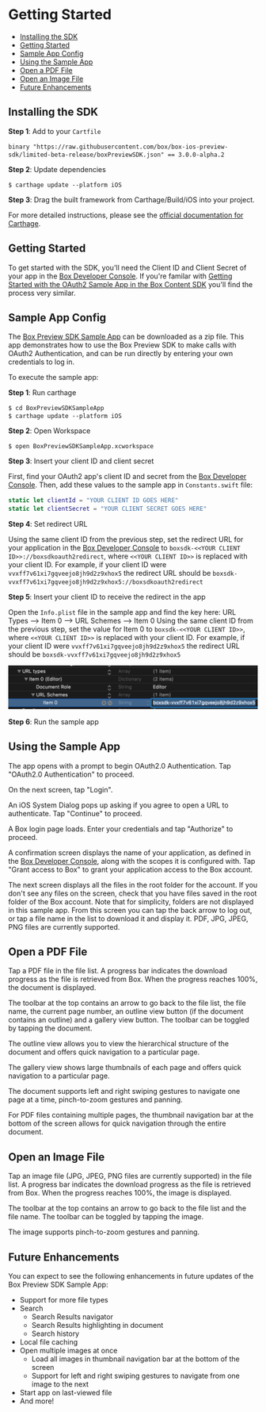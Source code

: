Getting Started
===============

<!-- START doctoc generated TOC please keep comment here to allow auto update -->
<!-- DON'T EDIT THIS SECTION, INSTEAD RE-RUN doctoc TO UPDATE -->


- [Installing the SDK](#installing-the-sdk)
- [Getting Started](#getting-started)
- [Sample App Config](#sample-app-config)
- [Using the Sample App](#using-the-sample-app)
- [Open a PDF File](#open-a-pdf-file)
- [Open an Image File](#open-an-image-file)
- [Future Enhancements](#future-enhancements)

<!-- END doctoc generated TOC please keep comment here to allow auto update -->

Installing the SDK
------------------

__Step 1__: Add to your `Cartfile`
```ogdl
binary "https://raw.githubusercontent.com/box/box-ios-preview-sdk/limited-beta-release/boxPreviewSDK.json" == 3.0.0-alpha.2
```

__Step 2__: Update dependencies
```shell
$ carthage update --platform iOS
```

__Step 3__: Drag the built framework from Carthage/Build/iOS into your project.

For more detailed instructions, please see the [official documentation for Carthage](https://github.com/Carthage/Carthage#if-youre-building-for-ios-tvos-or-watchos).

Getting Started
---------------

To get started with the SDK, you'll need the Client ID and Client Secret of your app in the [Box Developer Console][dev-console].
If you're familar with [Getting Started with the OAuth2 Sample App in the Box Content SDK](https://github.com/box/box-ios-sdk/docs/usage/getting-started.md#oauth2-sample-app)
you'll find the process very similar.

[dev-console]: https://app.box.com/developers/console

Sample App Config
-----------------

The [Box Preview SDK Sample App][sample-app-zip] can be downloaded as a zip file.  This app demonstrates how to use the
Box Preview SDK to make calls with OAuth2 Authentication, and can be run directly by entering your own credentials to
log in.

[sample-app-zip]: https://github.com/box/box-ios-preview-sdk/blob/limited-beta-release/BoxPreviewSDKSampleApp.zip?raw=true

To execute the sample app:

__Step 1__: Run carthage
```shell
$ cd BoxPreviewSDKSampleApp
$ carthage update --platform iOS
```

__Step 2__: Open Workspace
```shell
$ open BoxPreviewSDKSampleApp.xcworkspace
```

__Step 3__: Insert your client ID and client secret

First, find your OAuth2 app's client ID and secret from the [Box Developer Console][dev-console].  Then, add these
values to the sample app in `Constants.swift` file:
```swift
static let clientId = "YOUR CLIENT ID GOES HERE"
static let clientSecret = "YOUR CLIENT SECRET GOES HERE"
```

__Step 4__: Set redirect URL

Using the same client ID from the previous step, set the redirect URL for your application in the [Box Developer Console][dev-console] to
`boxsdk-<<YOUR CLIENT ID>>://boxsdkoauth2redirect`, where `<<YOUR CLIENT ID>>` is replaced with your client ID.  For example, if your client
ID were `vvxff7v61xi7gqveejo8jh9d2z9xhox5` the redirect URL should be
`boxsdk-vvxff7v61xi7gqveejo8jh9d2z9xhox5://boxsdkoauth2redirect`

__Step 5__: Insert your client ID to receive the redirect in the app

Open the `Info.plist` file in the sample app and find the key here:
URL Types --> Item 0 --> URL Schemes --> Item 0
Using the same client ID from the previous step, set the value for Item 0 to
`boxsdk-<<YOUR CLIENT ID>>`, where `<<YOUR CLIENT ID>>` is replaced with your client ID.  For example, if your client
ID were `vvxff7v61xi7gqveejo8jh9d2z9xhox5` the redirect URL should be
`boxsdk-vvxff7v61xi7gqveejo8jh9d2z9xhox5`

![Info.plist setting](./URL%20Schemes%20in%20Info.plist.png)

__Step 6__: Run the sample app

Using the Sample App
--------------------
The app opens with a prompt to begin OAuth2.0 Authentication.  Tap "OAuth2.0 Authentication" to proceed.

On the next screen, tap "Login".

An iOS System Dialog pops up asking if you agree to open a URL to authenticate.  Tap "Continue" to proceed.

A Box login page loads.  Enter your credentials and tap "Authorize" to proceed.

A confirmation screen displays the name of your application, as defined in the [Box Developer Console][dev-console], along with the scopes it is configured with.
Tap "Grant access to Box" to grant your application access to the Box account.

The next screen displays all the files in the root folder for the account.  If you don't see any files on the screen, check that you have files saved in the root folder of the Box account.
Note that for simplicity, folders are not displayed in this sample app.
From this screen you can tap the back arrow to log out, or tap a file name in the list to download it and display it.
PDF, JPG, JPEG, PNG files are currently supported.


Open a PDF File
---------------

Tap a PDF file in the file list.  A progress bar indicates the download progress as the file is retrieved from Box.  When the progress reaches 100%, the document is displayed.

The toolbar at the top contains an arrow to go back to the file list, the file name, the current page number, an outline view button (if the document contains an outline) and a gallery view button.  The toolbar can be toggled by tapping the document.

The outline view allows you to view the hierarchical structure of the document and offers quick navigation to a particular page.

The gallery view shows large thumbnails of each page and offers quick navigation to a particular page.

The document supports left and right swiping gestures to navigate one page at a time, pinch-to-zoom gestures and panning.

For PDF files containing multiple pages, the thumbnail navigation bar at the bottom of the screen allows for quick navigation through the entire document.


Open an Image File
------------------
Tap an image file (JPG, JPEG, PNG files are currently supported) in the file list.  A progress bar indicates the download progress as the file is retrieved from Box.  When the progress reaches 100%, the image is displayed.

The toolbar at the top contains an arrow to go back to the file list and the file name.  The toolbar can be toggled by tapping the image.

The image supports pinch-to-zoom gestures and panning.


Future Enhancements
-------------------

You can expect to see the following enhancements in future updates of the Box Preview SDK Sample App:
- Support for more file types
- Search
  - Search Results navigator
  - Search Results highlighting in document
  - Search history
- Local file caching
- Open multiple images at once
  - Load all images in thumbnail navigation bar at the bottom of the screen
  - Support for left and right swiping gestures to navigate from one image to the next
- Start app on last-viewed file
- And more!

